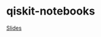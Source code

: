 # qiskit-notebooks

[Slides](https://docs.google.com/presentation/d/1Mm9_4pKRzq191Qu4AaLOTqI4tZCww8LC6YQw3hANev8/edit?usp=sharing)
